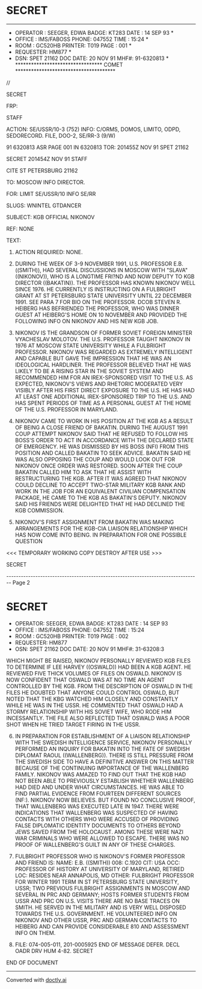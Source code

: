 # SECRET

*************************************************************************
* OPERATOR : SEEGER, EDWA BADGE: KT283 DATE : 14 SEP 93 *
* OFFICE : IMS/FABOSS PHONE: 047552 TIME : 15:24 *
* ROOM : GC520HB PRINTER: T019 PAGE : 001 *
* REQUESTER: HM877 *
* DSN: SPET 21162 DOC DATE: 20 NOV 91 MHF#: 91-6320813 *
  ********************************* COMET **************************************

//

SECRET

FRP:

STAFF

ACTION: SE/USSR/10-3 (752) INFO: C/ORMS, DOMOS, LIMITO, ODPD, SEDORECORD.
FILE, DOO-2, SE/RR-3 (9/W)

91 6320813 ASR PAGE 001 IN 6320813
TOR: 201455Z NOV 91 SPET 21162

SECRET 201454Z NOV 91 STAFF

CITE ST PETERSBURG 21162

TO: MOSCOW INFO DIRECTOR.

FOR: LIMIT SE/USSR/10 INFO SE/RR

SLUGS: WNINTEL GTDANCER

SUBJECT: KGB OFFICIAL NIKONOV

REF: NONE

TEXT:

1. ACTION REQUIRED: NONE.

2. DURING THE WEEK OF 3-9 NOVEMBER 1991, U.S. PROFESSOR
   Ε.Β. ((SMITH)), HAD SEVERAL DISCUSSIONS IN MOSCOW WITH "SLAVA"
   ((NIKONOV)), WHO IS A LONGTIME FRI?ND AND NOW DEPUTY TO KGB
   DIRECTOR ((BAKATIN)). THE PROFESSOR HAS KNOWN NIKONOV WELL
   SINCE 1976. HE CURRENTLY IS INSTRUCTING ON A FULBRIGHT GRANT
   AT ST PETERSBURG STATE UNIVERSITY UNTIL 22 DECEMBER 1991. SEE
   PARA 7 FOR BIO ON THE PROFESSOR. DCOB STEVEN R. HEIBERG HAS
   BEFRIENDED THE PROFESSOR, WHO WAS DINNER GUEST AT HEIBERG'S
   HOME ON 10 NOVEMBER AND PROVIDED THE FOLLOWING INFO ON NIKONOV
   AND HIS NEW KGB JOB.

3. NIKONOV IS THE GRANDSON OF FORMER SOVIET FOREIGN
   MINISTER VYACHESLAV MOLOTOV. THE U.S. PROFESSOR TAUGHT NIKONOV
   IN 1976 AT MOSCOW STATE UNIVERSITY WHILE A FULBRIGHT
   PROFESSOR. NIKONOV WAS REGARDED AS EXTREMELY INTELLIGENT AND
   CAPABLE BUT GAVE THE IMPRESSION THAT HE WAS AN IDEOLOGICAL
   HARDLINER. THE PROFESSOR BELIEVED THAT HE WAS LIKELY TO BE A
   RISING STAR IN THE SOVIET SYSTEM AND RECOMMENDED HIM FOR AN
   IREX-SPONSORED VISIT TO THE U.S. AS EXPECTED, NIKONOV'S VIEWS
   AND RHETORIC MODERATED VERY VISIBLY AFTER HIS FIRST DIRECT
   EXPOSURE TO ?HE U.S. HE HAS HAD AT LEAST ONE ADDITIONAL
   IREX-SPONSORED TRIP TO THE U.S. AND HAS SPENT PERIODS OF TIME
   AS A PERSONAL GUEST AT THE HOME OF THE U.S. PROFESSOR IN
   MARYLAND.

4. ΝΙΚΟNOV CAME TO WORK IN HIS POSITION AT THE KGB AS A
   RESULT OF BEING A CLOSE FRIEND OF BAKATIN. DURING THE AUGUST
   1991 COUP ATTEMPT NIKONOV SAID THAT HE REFUSED TO FOLLOW HIS
   BOSS'S ORDER TO ACT IN ACCORDANCE WITH THE DECLARED STATE OF
   EMERGENCY. HE WAS DISMISSED BY HIS BOSS (NFI) FROM THIS
   POSITION AND CALLED BAKATIN TO SEEK ADVICE. BAKATIN SAID HE
   WAS ALSO OPPOSING THE COUP AND WOULD LOOK OUT FOR NIKONOV ONCE
   ORDER WAS RESTORED. SOON AFTER THE COUP BAKATIN CALLED HIM TO
   ASK THAT HE ASSIST WITH RESTRUCTURING THE KGB. AFTER IT WAS
   AGREED THAT NIKONOV COULD DECLINE TO ACCEPT TWO-STAR MILITARY
   KGB RANK AND WORK IN THE JOB FOR AN EQUIVALENT CIVILIAN
   COMPENSATION PACKAGE, HE CAME TO THE KGB AS BAKATIN'S DEPUTY.
   NIKONOV SAID HIS FRIENDS WERE DELIGHTED THAT HE HAD DECLINED
   THE KGB COMMISSION.

5. ΝΙΚΟΝOV'S FIRST ASSIGNMENT FROM BAKATIN WAS MAKING
   ARRANGEMENTS FOR THE KGB-CIA LIAISON RELATIONSHIP WHICH HAS NOW
   COME INTO BEING. IN PREPARATION FOR ONE POSSIBLE QUESTION

<<< TEMPORARY WORKING COPY DESTROY AFTER USE >>>

SECRET


-------------------------------------------------------------------------------- Page 2

# SECRET

* OPERATOR: SEEGER, EDWA BADGE: KT283 DATE : 14 SEP 93
* OFFICE : IMS/FABOSS PHONE: 047552 TIME : 15:24
* ROOM : GC520HB PRINTER: T019 PAGE : 002
* REQUESTER: HM877
* OSN: SPET 21162 DOC DATE: 20 NOV 91 MHF#: 31-63208:3

WHICH MIGHT BE RAISED, NIKONOV PERSONALLY REVIEWED KGB FILES TO DETERMINE IF LEE HARVEY ((OSWALD)) HAD BEEN A KGB AGENT. HE REVIEWED FIVE THICK VOLUMES OF FILES ON OSWALD. NIKONOV IS NOW CONFIDENT THAT OSWALD WAS AT NO TIME AN AGENT CONTROLLED BY THE KGB. FROM THE DESCRIPTION OF OSWALD IN THE FILES HE DOUBTED THAT ANYONE COULD CONTROL OSWALD, BUT NOTED THAT THE KBG WATCHED HIM CLOSELY AND CONSTANTLY WHILE HE WAS IN THE USSR. HE COMMENTED THAT OSWALD HAD A STORMY RELATIONSHIP WITH HIS SOVIET WIFE, WHO RODE HIM INCESSANTLY. THE FILE ALSO REFLECTED THAT OSWALD WAS A POOR SHOT WHEN HE TRIED TARGET FIRING IN THE USSR.

6. IN PREPARATION FOR ESTABLISHMENT OF A LIAISON RELATIONSHIP WITH THE SWEDISH INTELLIGENCE SERVICE, NIKONOV PERSONALLY PERFORMED AN INQUIRY FOR BAKATIN INTO THE FATE OF SWEDISH DIPLOMAT RAOUL ((WALLENBERG)). THERE IS STILL PRESSURE FROM THE SWEDISH SIDE TO HAVE A DEFINITIVE ANSWER ON THIS MATTER BECAUSE OF THE CONTINUING IMPORTANCE OF THE WALLENBERG FAMILY. NIKONOV WAS AMAZED TO FIND OUT THAT THE KGB HAD NOT BEEN ABLE TO PREVIOUSLY ESTABLISH WHETHER WALLENBERG HAD DIED AND UNDER WHAT CIRCUMSTANCES. HE WAS ABLE TO FIND PARTIAL EVIDENCE FROM FOURTEEN DIFFERENT SOURCES (NF:). NIKONOV NOW BELIEVES. BUT FOUND NO CONCLUSIVE PROOF, THAT WALLENBERG WAS EXECUTED LATE IN 1947. THERE WERE INDICATIONS THAT WALLENBERG WAS SUSPECTED OF HAVING CONTACTS WITH OTHERS WHO WERE ACCUSED OF PROVIDING FALSE DIPLOMATIC IDENTITY DOCUMENTS TO OTHERS BEYOND JEWS SAVED FROM THE HOLOCAUST. AMONG THESE WERE NAZI WAR CRIMINALS WHO WERE ALLOWED TO ESCAPE. THERE WAS NO PROOF OF WALLENBERG'S GUILT IN ANY OF THESE CHARGES.

7. FULBRIGHT PROFESSOR WHO IS NIKONOV'S FORMER PROFESSOR AND FRIEND IS:
   NAME: E.B. ((SMITH))
   008: C.1920
   CIT: USA
   OCC: PROFESSOR OF HISTORY AT UNIVERSITY OF MARYLAND, RETIRED
   LOC: RESIDES NEAR ANNAPOLIS, MD
   OTHER: FULBRIGHT PROFESSOR FOR WINTER 1991 TERM IN ST PETERSBURG STATE UNIVERSITY, USSR; TWO PREVIOUS FULBRIGHT ASSIGNMENTS IN MOSCOW AND SEVERAL IN PRC AND GERMANY; HOSTS FORMER STUDENTS FROM USSR AND PRC ON U.S. VISITS
   THERE ARE NO BASE TRACES ON SMITH. HE SERVED IN THE MILITARY AND IS VERY WELL DISPOSED TOWARDS THE U.S. GOVERNMENT. HE VOLUNTEERED INFO ON NIKONOV AND OTHER USSR, PRC AND GERMAN CONTACTS TO HEIBERG AND CAN PROVIDE CONSIDERABLE 810 AND ASSESSMENT INFO ON THEM.

8. FILE: 074-005-011, 201-0005925
   END OF MESSAGE DEFER. DECL OADR DRV HUM 4-82.
   SECRET

END OF DOCUMENT


---
Converted with [doctly.ai](https://doctly.ai)
